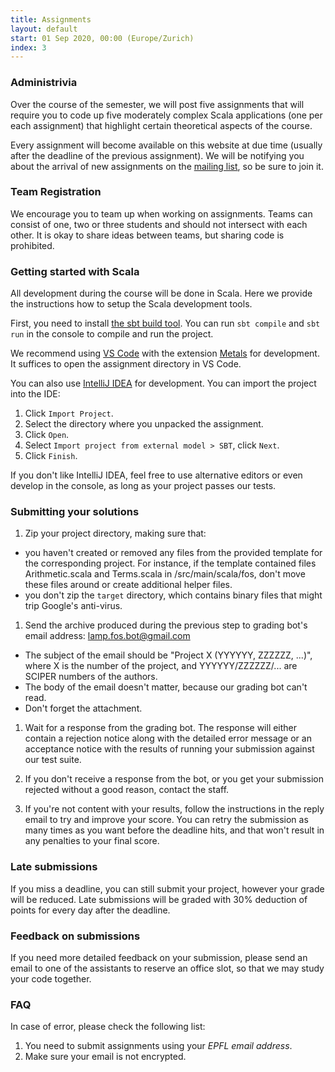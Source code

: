 ```yaml
---
title: Assignments
layout: default
start: 01 Sep 2020, 00:00 (Europe/Zurich)
index: 3
---
```


### Administrivia

Over the course of the semester, we will post five assignments that will require you to code up five moderately complex Scala applications (one per each assignment) that highlight certain theoretical aspects of the course.

Every assignment will become available on this website at due time (usually after the deadline of the previous assignment). We will be notifying you about the arrival of new assignments on the [mailing list](/index.html#mailing-list), so be sure to join it.

### Team Registration

We encourage you to team up when working on assignments. Teams can consist of one, two or three students and should not intersect with each other. It is okay to share ideas between teams, but sharing code is prohibited.

<!-- Please fill in the form below before __September 29, Sunday__:

<iframe src="https://docs.google.com/forms/d/e/1FAIpQLSfO9b6a5TIFKUNTCFmy5zjYQ-5I8WckXB8KK_vFHps7J4QwNw/viewform?embedded=true" width="640" height="650" frameborder="0" marginheight="0" marginwidth="0">Loading…</iframe> -->


### Getting started with Scala

All development during the course will be done in Scala. Here we provide the instructions
how to setup the Scala development tools.

First, you need to install [the sbt build tool](http://www.scala-sbt.org/download.html).
You can run `sbt compile` and `sbt run` in the console to compile and run the project.

We recommend using [VS Code](https://code.visualstudio.com/) with the
extension [Metals](https://marketplace.visualstudio.com/items?itemName=scalameta.metals)
for development. It suffices to open the assignment directory in VS Code.

You can also use [IntelliJ IDEA](https://www.jetbrains.com/idea/download) for development.
You can import the project into the IDE:

1. Click `Import Project`.
1. Select the directory where you unpacked the assignment.
1. Click `Open`.
1. Select `Import project from external model > SBT`, click `Next`.
1. Click `Finish`.

If you don't like IntelliJ IDEA, feel free to use alternative editors or even develop in the console,
as long as your project passes our tests.

### Submitting your solutions

<!--
1. Register your team, if you haven't done so already. Note that the teams are updated manually, so if you just registered, the bot should be updated the next (more-or-less) morning.
-->

1. Zip your project directory, making sure that:
  * you haven't created or removed any files from the provided template for the corresponding project. For instance, if the template contained files Arithmetic.scala and Terms.scala in /src/main/scala/fos, don't move these files around or create additional helper files.
  * you don't zip the `target` directory, which contains binary files that might trip Google's anti-virus.

1. Send the archive produced during the previous step to grading bot's email address: [lamp.fos.bot@gmail.com](mailto:lamp.fos.bot@gmail.com)
  * The subject of the email should be "Project X (YYYYYY, ZZZZZZ, ...)", where X is the number of the project, and YYYYYY/ZZZZZZ/... are SCIPER numbers of the authors.
  * The body of the email doesn't matter, because our grading bot can't read.
  * Don't forget the attachment.

1. Wait for a response from the grading bot. The response will either contain a rejection notice along with the detailed error message or an acceptance notice with the results of running your submission against our test suite.

1. If you don't receive a response from the bot, or you get your submission rejected without a good reason, contact the staff.

1. If you're not content with your results, follow the instructions in the reply email to try and improve your score. You can retry the submission as many times as you want before the deadline hits, and that won't result in any penalties to your final score.

### Late submissions

If you miss a deadline, you can still submit your project, however your grade will be reduced. Late submissions will be graded with 30% deduction of points for every day after the deadline.

### Feedback on submissions

If you need more detailed feedback on your submission, please send an email to
one of the assistants to reserve an office slot, so that we may study your code
together.

### FAQ

In case of error, please check the following list:

1. You need to submit assignments using your _EPFL email address_.
2. Make sure your email is not encrypted.